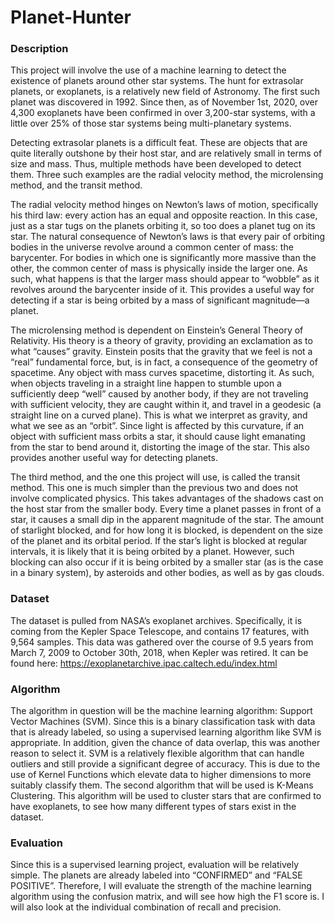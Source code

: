 # Planet-Hunter

### Description
This project will involve the use of a machine learning to detect the existence of planets around other star systems. The hunt for extrasolar planets, or exoplanets, is a relatively new field of Astronomy. The first such planet was discovered in 1992. Since then, as of November 1st, 2020, over 4,300 exoplanets have been confirmed in over 3,200-star systems, with a little over 25% of those star systems being multi-planetary systems.

Detecting extrasolar planets is a difficult feat. These are objects that are quite literally outshone by their host star, and are relatively small in terms of size and mass. Thus, multiple methods have been developed to detect them. Three such examples are the radial velocity method, the microlensing method, and the transit method.

The radial velocity method hinges on Newton’s laws of motion, specifically his third law: every action has an equal and opposite reaction. In this case, just as a star tugs on the planets orbiting it, so too does a planet tug on its star. The natural consequence of Newton’s laws is that every pair of orbiting bodies in the universe revolve around a common center of mass: the barycenter. For bodies in which one is significantly more massive than the other, the common center of mass is physically inside the larger one. As such, what happens is that the larger mass should appear to “wobble” as it revolves around the barycenter inside of it. This provides a useful way for detecting if a star is being orbited by a mass of significant magnitude—a planet.

The microlensing method is dependent on Einstein’s General Theory of Relativity. His theory is a theory of gravity, providing an exclamation as to what “causes” gravity. Einstein posits that the gravity that we feel is not a “real” fundamental force, but, is in fact, a consequence of the geometry of spacetime. Any object with mass curves spacetime, distorting it. As such, when objects traveling in a straight line happen to stumble upon a sufficiently deep “well” caused by another body, if they are not traveling with sufficient velocity, they are caught within it, and travel in a geodesic (a straight line on a curved plane). This is what we interpret as gravity, and what we see as an “orbit”. Since light is affected by this curvature, if an object with sufficient mass orbits a star, it should cause light emanating from the star to bend around it, distorting the image of the star. This also provides another useful way for detecting planets.

The third method, and the one this project will use, is called the transit method. This one is much simpler than the previous two and does not involve complicated physics. This takes advantages of the shadows cast on the host star from the smaller body. Every time a planet passes in front of a star, it causes a small dip in the apparent magnitude of the star. The amount of starlight blocked, and for how long it is blocked, is dependent on the size of the planet and its orbital period. If the star’s light is blocked at regular intervals, it is likely that it is being orbited by a planet. However, such blocking can also occur if it is being orbited by a smaller star (as is the case in a binary system), by asteroids and other bodies, as well as by gas clouds.

### Dataset
The dataset is pulled from NASA’s exoplanet archives. Specifically, it is coming from the Kepler Space Telescope, and contains 17 features, with 9,564 samples. This data was gathered over the course of 9.5 years from March 7, 2009 to October 30th, 2018, when Kepler was retired. It can be found here: https://exoplanetarchive.ipac.caltech.edu/index.html

### Algorithm
The algorithm in question will be the machine learning algorithm: Support Vector Machines (SVM). Since this is a binary classification task with data that is already labeled, so using a supervised learning algorithm like SVM is appropriate. In addition, given the chance of data overlap, this was another reason to select it. SVM is a relatively flexible algorithm that can handle outliers and still provide a significant degree of accuracy. This is due to the use of Kernel Functions which elevate data to higher dimensions to more suitably classify them. The second algorithm that will be used is K-Means Clustering. This algorithm will be used to cluster stars that are confirmed to have exoplanets, to see how many different types of stars exist in the dataset.

### Evaluation
Since this is a supervised learning project, evaluation will be relatively simple. The planets are already labeled into “CONFIRMED” and “FALSE POSITIVE”. Therefore, I will evaluate the strength of the machine learning algorithm using the confusion matrix, and will see how high the F1 score is. I will also look at the individual combination of recall and precision.
